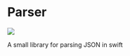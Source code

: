 # Parser

![](https://travis-ci.org/khanlou/Parser.svg)

A small library for parsing JSON in swift

